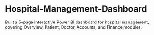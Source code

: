 # Hospital-Management-Dashboard
Built a 5-page interactive Power BI dashboard for hospital management, covering Overview, Patient, Doctor, Accounts, and Finance modules.
